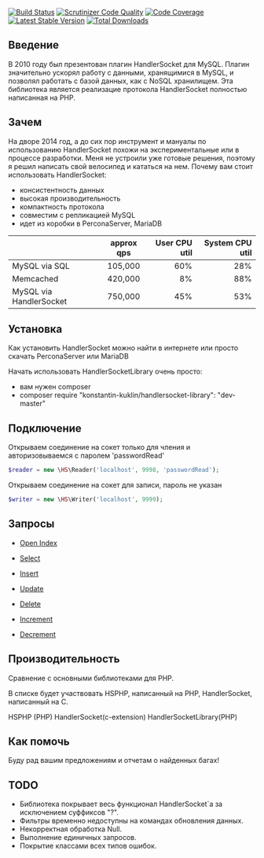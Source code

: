 [![Build Status](https://travis-ci.org/KonstantinKuklin/HandlerSocketLibrary.svg?branch=master)](https://travis-ci.org/KonstantinKuklin/HandlerSocketLibrary)
[![Scrutinizer Code Quality](https://scrutinizer-ci.com/g/KonstantinKuklin/HandlerSocketLibrary/badges/quality-score.png?b=master)](https://scrutinizer-ci.com/g/KonstantinKuklin/HandlerSocketLibrary/?branch=master)
[![Code Coverage](https://scrutinizer-ci.com/g/KonstantinKuklin/HandlerSocketLibrary/badges/coverage.png?b=master)](https://scrutinizer-ci.com/g/KonstantinKuklin/HandlerSocketLibrary/?branch=master)
[![Latest Stable Version](https://poser.pugx.org/konstantin-kuklin/handlersocket-library/v/stable.png)](https://packagist.org/packages/konstantin-kuklin/handlersocket-library)
[![Total Downloads](https://poser.pugx.org/konstantin-kuklin/handlersocket-library/downloads.png)](https://packagist.org/packages/konstantin-kuklin/handlersocket-library)

Введение
------------
В 2010 году был презентован плагин HandlerSocket для MySQL. Плагин значительно ускорял работу с данными, хранящимися в MySQL, и позволял работать с базой данных, как с NoSQL хранилищем.
Эта библиотека является реализацие протокола HandlerSocket полностью написанная на PHP.

Зачем
------------
На дворе 2014 год, а до сих пор инструмент и мануалы по использованию HandlerSocket похожи на экспериментальные или в процессе разработки. Меня не устроили уже готовые решения, поэтому я решил написать свой велосипед и кататься на нем.
Почему вам стоит использовать HandlerSocket:
- консистентность данных
- высокая производительность
- компактность протокола
- совместим с репликацией MySQL
- идет из коробки в PerconaServer, MariaDB

|                       | approx qps | User CPU util     |      System CPU util |
| --------------------- |:----------:| -----------------:|---------------------:|
|MySQL via SQL          |105,000     |60%                |28%                   |
|Memcached              |420,000     |8%                 |88%                   |
|MySQL via HandlerSocket|750,000     |45%                |53%                   |

Установка
------------
Как установить HandlerSocket можно найти в интернете или просто скачать PerconaServer или MariaDB

Начать использовать HandlerSocketLibrary очень просто:
- вам нужен composer
- composer require "konstantin-kuklin/handlersocket-library": "dev-master"

Подключение
------------
Открываем соединение на сокет только для чления и авторизовываемся с паролем 'passwordRead'

```php
$reader = new \HS\Reader('localhost', 9998, 'passwordRead');
```

Открываем соединение на сокет для записи, пароль не указан

```php
$writer = new \HS\Writer('localhost', 9999);
```

Запросы
------------
- [Open Index](docs/rus/OpenIndex.md)

- [Select](docs/rus/Select.md)

- [Insert](docs/rus/Insert.md)

- [Update](docs/rus/Update.md)

- [Delete](docs/rus/Delete.md)

- [Increment](docs/rus/Increment.md)

- [Decrement](docs/rus/Decrement.md)

Производительность
------------
Сравнение с основными библиотеками для PHP.

В списке будет участвовать HSPHP, написанный на PHP, HandlerSocket, написанный на С.

HSPHP (PHP)
HandlerSocket(c-extension)
HandlerSocketLibrary(PHP)

Как помочь
------------
Буду рад вашим предложениям и отчетам о найденных багах!

TODO
------------
 - Библиотека покрывает весь функционал HandlerSocket`а за исключением суффиксов "?".
 - Фильтры временно недоступны на командах обновления данных.
 - Некорректная обработка Null.
 - Выполнение единичных запросов.
 - Покрытие классами всех типов ошибок.
